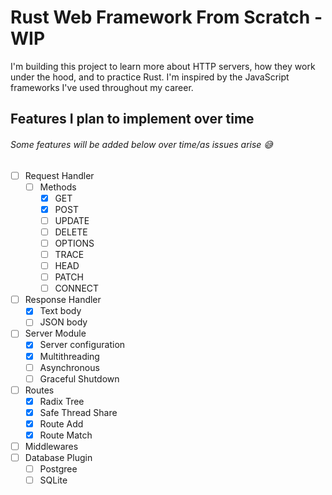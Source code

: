 # Rust Web Framework From Scratch - WIP
I'm building this project to learn more about HTTP servers, how they work under the hood, and to practice Rust.
I'm inspired by the JavaScript frameworks I've used throughout my career. <br>
##

## Features I plan to implement over time
###### Some features will be added below over time/as issues arise 😅
- [ ] Request Handler
  - [ ] Methods
    - [X] GET
    - [X] POST
    - [ ] UPDATE
    - [ ] DELETE
    - [ ] OPTIONS
    - [ ] TRACE
    - [ ] HEAD
    - [ ] PATCH
    - [ ] CONNECT
- [ ] Response Handler
  - [x] Text body
  - [ ] JSON body
- [ ] Server Module
    - [x] Server configuration
    - [x] Multithreading
    - [ ] Asynchronous
    - [ ] Graceful Shutdown
- [ ] Routes  
  - [x] Radix Tree
  - [x] Safe Thread Share
  - [x] Route Add
  - [x] Route Match
- [ ] Middlewares
- [ ] Database Plugin
  - [ ] Postgree
  - [ ] SQLite
